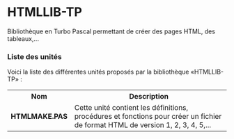 # HTMLLIB-TP
Bibliothèque en Turbo Pascal permettant de créer des pages HTML, des tableaux,...

<h3>Liste des unités</h3>

Voici la liste des différentes unités proposés par la bibliothèque «HTMLLIB-TP» :

<table>
  <tr>
    <th>Nom</th>
    <th>Description</th>
  </tr>
  <tr>
      <td><b>HTMLMAKE.PAS</b></td>
      <td>Cette unité contient les définitions, procédures et fonctions pour créer un fichier de format HTML de version 1, 2, 3, 4, 5,...</td>
  </tr>
</table>
